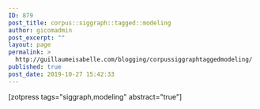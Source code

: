 ```yaml
---
ID: 879
post_title: corpus::siggraph::tagged::modeling
author: gicomadmin
post_excerpt: ""
layout: page
permalink: >
  http://guillaumeisabelle.com/blogging/corpussiggraphtaggedmodeling/
published: true
post_date: 2019-10-27 15:42:33
---
```

<!-- wp:shortcode --> [zotpress tags="siggraph,modeling" abstract="true"] 

<!-- /wp:shortcode -->